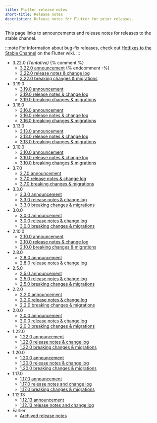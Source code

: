 ```yaml
---
title: Flutter release notes
short-title: Release notes
description: Release notes for Flutter for prior releases.
---
```


This page links to announcements and release notes for
releases to the stable channel.

:::note
For information about bug-fix releases, check out
[Hotfixes to the Stable Channel][] on the Flutter wiki.
:::

* 3.22.0 _(Tentative)_
  {% comment %}
  * [3.22.0 announcement][]
  {% endcomment -%}
  * [3.22.0 release notes & change log][]
  * [3.22.0 breaking changes & migrations][]
* 3.19.0
  * [3.19.0 announcement][]
  * [3.19.0 release notes & change log][]
  * [3.19.0 breaking changes & migrations][]
* 3.16.0
  * [3.16.0 announcement][]
  * [3.16.0 release notes & change log][]
  * [3.16.0 breaking changes & migrations][]
* 3.13.0
  * [3.13.0 announcement][]
  * [3.13.0 release notes & change log][]
  * [3.13.0 breaking changes & migrations][]
* 3.10.0
  * [3.10.0 announcement][]
  * [3.10.0 release notes & change log][]
  * [3.10.0 breaking changes & migrations][]
* 3.7.0
  * [3.7.0 announcement][]
  * [3.7.0 release notes & change log][]
  * [3.7.0 breaking changes & migrations][]
* 3.3.0
  * [3.3.0 announcement][]
  * [3.3.0 release notes & change log][]
  * [3.3.0 breaking changes & migrations][]
* 3.0.0
  * [3.0.0 announcement][]
  * [3.0.0 release notes & change log][]
  * [3.0.0 breaking changes & migrations][]
* 2.10.0
  * [2.10.0 announcement][]
  * [2.10.0 release notes & change log][]
  * [2.10.0 breaking changes & migrations][]
* 2.8.0
  * [2.8.0 announcement][]
  * [2.8.0 release notes & change log][]
* 2.5.0
  * [2.5.0 announcement][]
  * [2.5.0 release notes & change log][]
  * [2.5.0 breaking changes & migrations][]
* 2.2.0
  * [2.2.0 announcement][]
  * [2.2.0 release notes & change log][]
  * [2.2.0 breaking changes & migrations][]
* 2.0.0
  * [2.0.0 announcement][]
  * [2.0.0 release notes & change log][]
  * [2.0.0 breaking changes & migrations][]
* 1.22.0
  * [1.22.0 announcement][]
  * [1.22.0 release notes & change log][]
  * [1.22.0 breaking changes & migrations][]
* 1.20.0
  * [1.20.0 announcement][]
  * [1.20.0 release notes & change log][]
  * [1.20.0 breaking changes & migrations][]
* 1.17.0
  * [1.17.0 announcement][]
  * [1.17.0 release notes and change log][]
  * [1.17.0 breaking changes & migrations][]
* 1.12.13
  * [1.12.13 announcement][]
  * [1.12.13 release notes and change log][]
* Earlier
  * [Archived release notes][]

[3.22.0 announcement]: {{site.flutter-medium}}/whats-new-in-flutter-3-22-fbde6c164fe3
[3.22.0 release notes & change log]: /release/release-notes/release-notes-3.22.0
[3.22.0 breaking changes & migrations]: /release/breaking-changes#released-in-flutter-3-22
[3.19.0 announcement]: {{site.flutter-medium}}/whats-new-in-flutter-3-19-58b1aae242d2
[3.19.0 release notes & change log]: /release/release-notes/release-notes-3.19.0
[3.19.0 breaking changes & migrations]: /release/breaking-changes#released-in-flutter-3-19
[3.16.0 announcement]: {{site.flutter-medium}}/whats-new-in-flutter-3-16-dba6cb1015d1
[3.16.0 release notes & change log]: /release/release-notes/release-notes-3.16.0
[3.16.0 breaking changes & migrations]: /release/breaking-changes#released-in-flutter-3-16
[3.13.0 announcement]: {{site.flutter-medium}}/whats-new-in-flutter-3-13-479d9b11df4d
[3.13.0 release notes & change log]: /release/release-notes/release-notes-3.13.0
[3.13.0 breaking changes & migrations]: /release/breaking-changes#released-in-flutter-3-13
[3.10.0 announcement]: {{site.flutter-medium}}/whats-new-in-flutter-3-10-b21db2c38c73
[3.10.0 release notes & change log]: /release/release-notes/release-notes-3.10.0
[3.10.0 breaking changes & migrations]: /release/breaking-changes#released-in-flutter-3-10
[3.7.0 announcement]: {{site.flutter-medium}}/whats-new-in-flutter-3-7-38cbea71133c
[3.7.0 release notes & change log]: /release/release-notes/release-notes-3.7.0
[3.7.0 breaking changes & migrations]: /release/breaking-changes#released-in-flutter-3-7
[3.3.0 announcement]: {{site.flutter-medium}}/announcing-flutter-3-3-at-flutter-vikings-6f213e068793
[3.3.0 release notes & change log]: /release/release-notes/release-notes-3.3.0
[3.3.0 breaking changes & migrations]: /release/breaking-changes#released-in-flutter-3-3
[3.0.0 announcement]: {{site.flutter-medium}}/whats-new-in-flutter-3-8c74a5bc32d0
[3.0.0 release notes & change log]: /release/release-notes/release-notes-3.0.0
[3.0.0 breaking changes & migrations]: /release/breaking-changes#released-in-flutter-3
[2.10.0 announcement]: {{site.flutter-medium}}/whats-new-in-flutter-2-10-5aafb0314b12
[2.10.0 release notes & change log]: /release/release-notes/release-notes-2.10.0
[2.10.0 breaking changes & migrations]: /release/breaking-changes#released-in-flutter-2-10
[2.8.0 announcement]: {{site.flutter-medium}}/whats-new-in-flutter-2-8-d085b763d181
[2.8.0 release notes & change log]: /release/release-notes/release-notes-2.8.0
[2.5.0 announcement]: {{site.flutter-medium}}/whats-new-in-flutter-2-5-6f080c3f3dc
[2.5.0 release notes & change log]: /release/release-notes/release-notes-2.5.0
[2.5.0 breaking changes & migrations]: /release/breaking-changes#released-in-flutter-2-5
[2.2.0 announcement]: {{site.flutter-medium}}/whats-new-in-flutter-2-2-fd00c65e2039
[2.2.0 release notes & change log]: /release/release-notes/release-notes-2.2.0
[2.2.0 breaking changes & migrations]: /release/breaking-changes#released-in-flutter-2-2
[2.0.0 announcement]: {{site.flutter-medium}}/whats-new-in-flutter-2-0-fe8e95ecc65
[2.0.0 release notes & change log]: /release/release-notes/release-notes-2.0.0
[2.0.0 breaking changes & migrations]: /release/breaking-changes#released-in-flutter-2
[1.22.0 announcement]: {{site.flutter-medium}}/announcing-flutter-1-22-stable-44f146009e5f
[1.22.0 release notes & change log]: /release/release-notes/release-notes-1.22.0
[1.22.0 breaking changes & migrations]: /release/breaking-changes#released-in-flutter-1-22
[1.20.0 announcement]: {{site.flutter-medium}}/announcing-flutter-1-20-2aaf68c89c75
[1.20.0 release notes & change log]: /release/release-notes/release-notes-1.20.0
[1.20.0 breaking changes & migrations]: /release/breaking-changes#released-in-flutter-1-20
[1.17.0 announcement]: {{site.flutter-medium}}/announcing-flutter-1-17-4182d8af7f8e
[1.17.0 release notes and change log]: /release/release-notes/release-notes-1.17.0
[1.17.0 breaking changes & migrations]: /release/breaking-changes#released-in-flutter-1-17
[1.12.13 announcement]: {{site.flutter-medium}}/announcing-flutter-1-12-what-a-year-22c256ba525d
[1.12.13 release notes and change log]: /release/release-notes/release-notes-1.12.13
[Archived release notes]: /release/release-notes/release-notes-archive
[Hotfixes to the Stable Channel]: {{site.repo.flutter}}/wiki/Hotfixes-to-the-Stable-Channel
